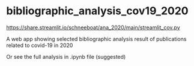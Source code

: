 # bibliographic_analysis_cov19_2020

https://share.streamlit.io/schneeboat/ana_2020/main/streamlit_cov.py

A web app showing selected bibliographic analysis result of publications related to covid-19 in 2020

Or see the full analysis in .ipynb file (suggested)

